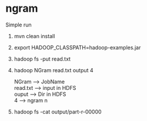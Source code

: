 # ngram
Simple run

1. mvn clean install
2. export HADOOP_CLASSPATH=hadoop-examples.jar
3. hadoop fs -put read.txt
4. hadoop NGram read.txt output 4

    NGram --> JobName  <br />
    read.txt --> input in HDFS <br /> 
    ouput --> Dir in HDFS <br />
    4 --> ngram n <br />

5. hadoop fs -cat output/part-r-00000
